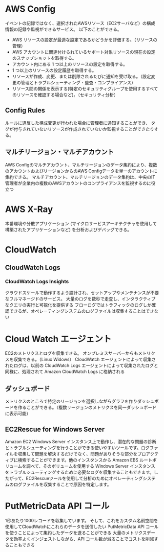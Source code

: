 # AWS Config
イベントの記録ではなく、選択されたAWSリソース（EC2サーバなど）の構成情報の記録や監視ができるサービス。
以下のことができる。
- AWS リソースの設定が最適な設定であるかどうかを評価する。（リソースの管理）
- AWS アカウントに関連付けられているサポート対象リソースの現在の設定のスナップショットを取得する。
- アカウント内にある 1 つ以上のリソースの設定を取得する。
- 1 つ以上のリソースの設定履歴を取得する。
- リソースが作成、変更、または削除されるたびに通知を受け取る。（設定変更の管理とトラブルシューティング・監査・コンプライアンス）
- リソース間の関係を表示する(特定のセキュリティグループを使用するすべてのリソースを確認する場合など)。（セキュリティ分析）

## Config Rules
ルールに違反した構成変更が行われた場合に管理者に通知することができ、
タグが付与されていないリソースが作成されていないか監視することができたりする。

## マルチリージョン・マルチアカウント
AWS Configのマルチアカウント、マルチリージョンのデータ集約により、複数のアカウントおよびリージョンからのAWS Configデータを単一のアカウントに集約できる。
マルチアカウント、マルチリージョンのデータ集約は、中央のIT管理者が企業内の複数のAWSアカウントのコンプライアンスを監視するのに役立つ


# AWS X-Ray
本番環境や分散アプリケーション (マイクロサービスアーキテクチャを使用して構築されたアプリケーションなど) を分析およびデバッグできる。

# CloudWatch
## CloudWatch Logs
### CloudWatch Logs Insights
クラウドスケールで動作するよう設計され、セットアップやメンテナンスが不要なフルマネージドのサービス。
大量のログを数秒で走査し、インタラクティブなクエリの実行と可視化を提供する
フローログではトラフィックのログしか確認できるが、オペレーティングシステムのログファイルは収集することはできない

# Cloud Watch エージェント
EC2のメトリクスとログを収集できる。
オンプレミスサーバーからもメトリクスを収集できる。（Linux Widows）
CloudWatch エージェントによって収集されたログは、以前の CloudWatch Logs エージェントによって収集されたログと同様に、処理されて Amazon CloudWatch Logs に格納される

## ダッシュボード
メトリクスのところで特定のリージョンを選択しながらグラフを作りダッシュボードを作ることができる。（複数リージョンのメトリクスを同一ダッシュボードに表示可能）

## EC2Rescue for Windows Server 
Amazon EC2 Windows Server インスタンス上で動作し、潜在的な問題の診断とトラブルシューティングを行うことができる使いやすいツールです。ログファイルを収集して問題を解決するだけでなく、問題がありそうな部分をプロアクティブに検索することができます。他のインスタンスから Amazon EBS ルートボリュームを調べて、そのボリュームを使用する Windows Server インスタンスをトラブルシューティングするために必要なログを収集することもできます。したがって、EC2Rescueツールを使用して分析のためにオペレーティングシステムのログファイルを収集することで原因を特定します。

# PutMetricData API コール
1秒あたり1000レコードを収集しています。 そして、これをカスタム名前空間を使用してCloudWatchにこれらのデータを送信したい
PutMetricData API コールを使うことによって集約したデータを送ることができる
大量のメトリクスデータを効率よくインジェストしながら、API コール数が減ることでコストを削減することもできる
